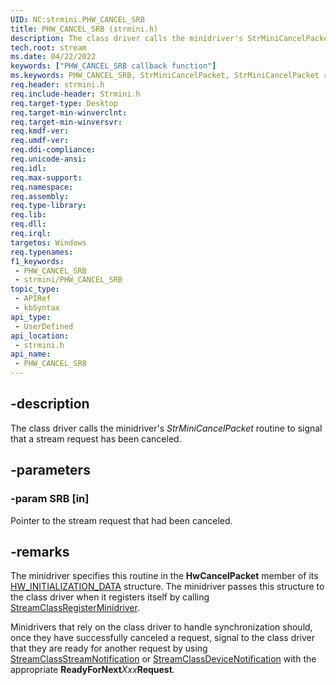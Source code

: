 ```yaml
---
UID: NC:strmini.PHW_CANCEL_SRB
title: PHW_CANCEL_SRB (strmini.h)
description: The class driver calls the minidriver's StrMiniCancelPacket routine to signal that a stream request has been canceled.
tech.root: stream
ms.date: 04/22/2022
keywords: ["PHW_CANCEL_SRB callback function"]
ms.keywords: PHW_CANCEL_SRB, StrMiniCancelPacket, StrMiniCancelPacket routine [Streaming Media Devices], stream.strminicancelpacket, strmini-routines_976ab3d0-d8aa-4121-a0a8-b37d08a07219.xml, strmini/StrMiniCancelPacket
req.header: strmini.h
req.include-header: Strmini.h
req.target-type: Desktop
req.target-min-winverclnt: 
req.target-min-winversvr: 
req.kmdf-ver: 
req.umdf-ver: 
req.ddi-compliance: 
req.unicode-ansi: 
req.idl: 
req.max-support: 
req.namespace: 
req.assembly: 
req.type-library: 
req.lib: 
req.dll: 
req.irql: 
targetos: Windows
req.typenames: 
f1_keywords:
 - PHW_CANCEL_SRB
 - strmini/PHW_CANCEL_SRB
topic_type:
 - APIRef
 - kbSyntax
api_type:
 - UserDefined
api_location:
 - strmini.h
api_name:
 - PHW_CANCEL_SRB
---
```


## -description

The class driver calls the minidriver's *StrMiniCancelPacket* routine to signal that a stream request has been canceled.

## -parameters

### -param SRB [in]

Pointer to the stream request that had been canceled.

## -remarks

The minidriver specifies this routine in the **HwCancelPacket** member of its [HW_INITIALIZATION_DATA](./ns-strmini-_hw_initialization_data.md) structure. The minidriver passes this structure to the class driver when it registers itself by calling [StreamClassRegisterMinidriver](./nf-strmini-streamclassregisteradapter.md).

Minidrivers that rely on the class driver to handle synchronization should, once they have successfully canceled a request, signal to the class driver that they are ready for another request by using [StreamClassStreamNotification](./nf-strmini-streamclassstreamnotification.md) or [StreamClassDeviceNotification](./nf-strmini-streamclassdevicenotification.md) with the appropriate **ReadyForNext***Xxx***Request**.
